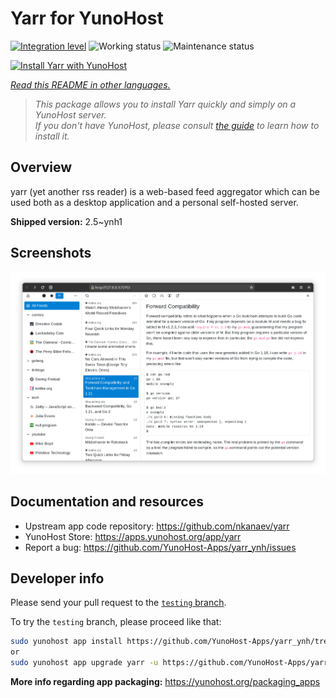 <!--
N.B.: This README was automatically generated by <https://github.com/YunoHost/apps/tree/master/tools/readme_generator>
It shall NOT be edited by hand.
-->

# Yarr for YunoHost

[![Integration level](https://apps.yunohost.org/badge/integration/yarr)](https://ci-apps.yunohost.org/ci/apps/yarr/)
![Working status](https://apps.yunohost.org/badge/state/yarr)
![Maintenance status](https://apps.yunohost.org/badge/maintained/yarr)

[![Install Yarr with YunoHost](https://install-app.yunohost.org/install-with-yunohost.svg)](https://install-app.yunohost.org/?app=yarr)

*[Read this README in other languages.](./ALL_README.md)*

> *This package allows you to install Yarr quickly and simply on a YunoHost server.*  
> *If you don't have YunoHost, please consult [the guide](https://yunohost.org/install) to learn how to install it.*

## Overview

yarr (yet another rss reader) is a web-based feed aggregator which can be used both as a desktop application and a personal self-hosted server.

**Shipped version:** 2.5~ynh1

## Screenshots

![Screenshot of Yarr](./doc/screenshots/screenshot.png)

## Documentation and resources

- Upstream app code repository: <https://github.com/nkanaev/yarr>
- YunoHost Store: <https://apps.yunohost.org/app/yarr>
- Report a bug: <https://github.com/YunoHost-Apps/yarr_ynh/issues>

## Developer info

Please send your pull request to the [`testing` branch](https://github.com/YunoHost-Apps/yarr_ynh/tree/testing).

To try the `testing` branch, please proceed like that:

```bash
sudo yunohost app install https://github.com/YunoHost-Apps/yarr_ynh/tree/testing --debug
or
sudo yunohost app upgrade yarr -u https://github.com/YunoHost-Apps/yarr_ynh/tree/testing --debug
```

**More info regarding app packaging:** <https://yunohost.org/packaging_apps>
